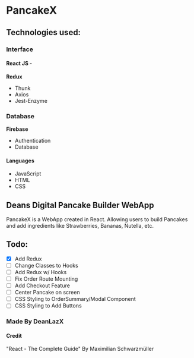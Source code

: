 # PancakeX

## Technologies used:

### Interface

#### React JS -

**Redux**

- Thunk
- Axios
- Jest-Enzyme

### Database

**Firebase**

- Authentication
- Database

#### Languages

- JavaScript
- HTML
- CSS

## Deans Digital Pancake Builder WebApp

PancakeX is a WebApp created in React. Allowing users to build Pancakes and add ingredients like Strawberries, Bananas, Nutella, etc.

## Todo:

- [x] Add Redux
- [ ] Change Classes to Hooks
- [ ] Add Redux w/ Hooks
- [ ] Fix Order Route Mounting
- [ ] Add Checkout Feature
- [ ] Center Pancake on screen
- [ ] CSS Styling to OrderSummary/Modal Component
- [ ] CSS Styling to Add Buttons

### Made By DeanLazX

#### Credit

"React - The Complete Guide" By Maximilian Schwarzmüller
